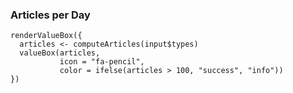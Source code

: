 ### Articles per Day

```{r}
renderValueBox({
  articles <- computeArticles(input$types)
  valueBox(articles, 
           icon = "fa-pencil",
           color = ifelse(articles > 100, "success", "info"))
})
```
